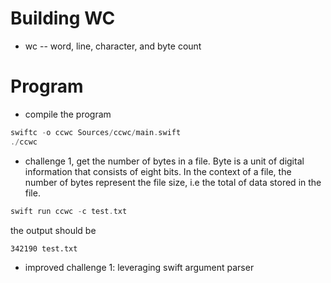 # Building WC
- wc -- word, line, character, and byte count

# Program 
- compile the program 

```swift 
swiftc -o ccwc Sources/ccwc/main.swift
./ccwc
```

- challenge 1, get the number of bytes in a file. Byte is a unit of digital information that consists of eight bits. In the context of a file, the number of bytes represent the file size, i.e the total of data stored in the file.

```swift
swift run ccwc -c test.txt
```
the output should be 
```md
342190 test.txt
```

- improved challenge 1: leveraging swift argument parser